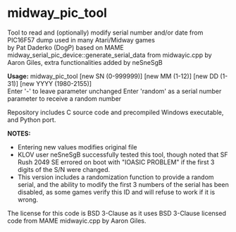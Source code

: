 # midway_pic_tool
Tool to read and (optionally) modify serial number and/or date from PIC16F57 dump used in many Atari/Midway games  
by Pat Daderko (DogP) based on MAME midway_serial_pic_device::generate_serial_data from midwayic.cpp by Aaron Giles, extra functionalities added by neSneSgB  

**Usage:** midway_pic_tool <filename> [new SN (0-999999)] [new MM (1-12)] [new DD (1-31)] [new YYYY (1980-2155)]  
Enter '-' to leave parameter unchanged
Enter 'random' as a serial number parameter to receive a random number

Repository includes C source code and precompiled Windows executable, and Python port.

**NOTES:**
* Entering new values modifies original file  
* KLOV user neSneSgB successfully tested this tool, though noted that SF Rush 2049 SE errored on boot with "IOASIC PROBLEM" if the first 3 digits of the S/N were changed.
* This version includes a randomization function to provide a random serial, and the ability to modify the first 3 numbers of the serial has been disabled, as some games verify this ID and will refuse to work if it is wrong.

The license for this code is BSD 3-Clause as it uses BSD 3-Clause licensed code from MAME midwayic.cpp by Aaron Giles.
